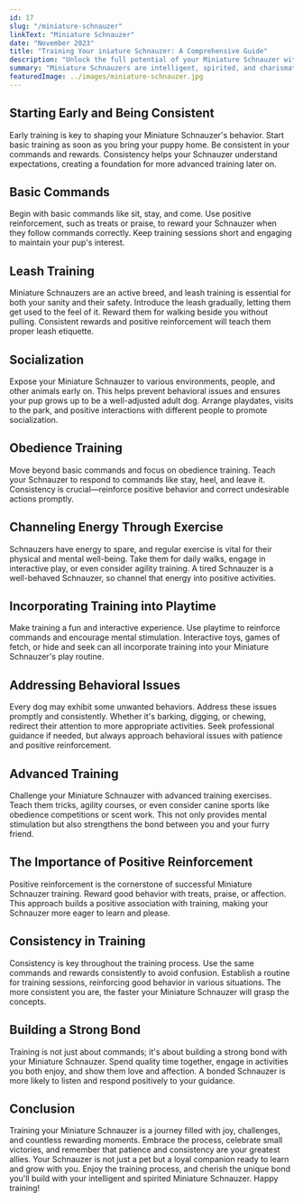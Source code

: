 ```yaml
---
id: 17
slug: "/miniature-schnauzer"
linkText: "Miniature Schnauzer"
date: "November 2023"
title: "Training Your iniature Schnauzer: A Comprehensive Guide"
description: "Unlock the full potential of your Miniature Schnauzer with our comprehensive training guide. Learn obedience, socialization, and build a strong bond. Start training today!"
summary: "Miniature Schnauzers are intelligent, spirited, and charismatic little dogs. Before diving into training, it's crucial to understand the breed's characteristics. These dogs are known for their alertness, loyalty, and playful nature. They thrive on human companionship and are quick learners, making them an ideal candidate for training."
featuredImage: ../images/miniature-schnauzer.jpg
---
```


## Starting Early and Being Consistent

Early training is key to shaping your Miniature Schnauzer's behavior. Start basic training as soon as you bring your puppy home. Be consistent in your commands and rewards. Consistency helps your Schnauzer understand expectations, creating a foundation for more advanced training later on.

## Basic Commands

Begin with basic commands like sit, stay, and come. Use positive reinforcement, such as treats or praise, to reward your Schnauzer when they follow commands correctly. Keep training sessions short and engaging to maintain your pup's interest.

## Leash Training

Miniature Schnauzers are an active breed, and leash training is essential for both your sanity and their safety. Introduce the leash gradually, letting them get used to the feel of it. Reward them for walking beside you without pulling. Consistent rewards and positive reinforcement will teach them proper leash etiquette.

## Socialization

Expose your Miniature Schnauzer to various environments, people, and other animals early on. This helps prevent behavioral issues and ensures your pup grows up to be a well-adjusted adult dog. Arrange playdates, visits to the park, and positive interactions with different people to promote socialization.

## Obedience Training

Move beyond basic commands and focus on obedience training. Teach your Schnauzer to respond to commands like stay, heel, and leave it. Consistency is crucial—reinforce positive behavior and correct undesirable actions promptly.

## Channeling Energy Through Exercise

Schnauzers have energy to spare, and regular exercise is vital for their physical and mental well-being. Take them for daily walks, engage in interactive play, or even consider agility training. A tired Schnauzer is a well-behaved Schnauzer, so channel that energy into positive activities.

## Incorporating Training into Playtime

Make training a fun and interactive experience. Use playtime to reinforce commands and encourage mental stimulation. Interactive toys, games of fetch, or hide and seek can all incorporate training into your Miniature Schnauzer's play routine.

## Addressing Behavioral Issues

Every dog may exhibit some unwanted behaviors. Address these issues promptly and consistently. Whether it's barking, digging, or chewing, redirect their attention to more appropriate activities. Seek professional guidance if needed, but always approach behavioral issues with patience and positive reinforcement.

## Advanced Training

Challenge your Miniature Schnauzer with advanced training exercises. Teach them tricks, agility courses, or even consider canine sports like obedience competitions or scent work. This not only provides mental stimulation but also strengthens the bond between you and your furry friend.

## The Importance of Positive Reinforcement

Positive reinforcement is the cornerstone of successful Miniature Schnauzer training. Reward good behavior with treats, praise, or affection. This approach builds a positive association with training, making your Schnauzer more eager to learn and please.

## Consistency in Training

Consistency is key throughout the training process. Use the same commands and rewards consistently to avoid confusion. Establish a routine for training sessions, reinforcing good behavior in various situations. The more consistent you are, the faster your Miniature Schnauzer will grasp the concepts.

## Building a Strong Bond

Training is not just about commands; it's about building a strong bond with your Miniature Schnauzer. Spend quality time together, engage in activities you both enjoy, and show them love and affection. A bonded Schnauzer is more likely to listen and respond positively to your guidance.

## Conclusion

Training your Miniature Schnauzer is a journey filled with joy, challenges, and countless rewarding moments. Embrace the process, celebrate small victories, and remember that patience and consistency are your greatest allies. Your Schnauzer is not just a pet but a loyal companion ready to learn and grow with you. Enjoy the training process, and cherish the unique bond you'll build with your intelligent and spirited Miniature Schnauzer. Happy training!
